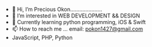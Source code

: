 - 👋 Hi, I’m Precious Okon.....................
- 👀 I’m interested in WEB DEVELOPMENT && DESIGN
- 🌱 Currently learning python programming, iOS & Swift
- 📫 How to reach me ... email: pokon1427@gmail.com
- JavaScript, PHP, Python
<!---
jaeleen/jaeleen is a ✨ special ✨ repository because its `README.md` (this file) appears on your GitHub profile.
You can click the Preview link to take a look at your changes.
--->
